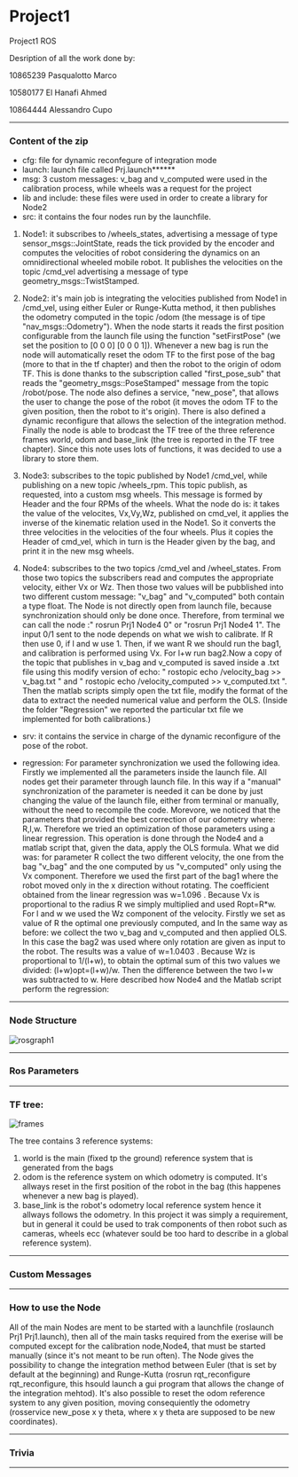 # Project1

Project1 ROS

Desription of all the work done by:

10865239 Pasqualotto Marco 

10580177 El Hanafi Ahmed

10864444 Alessandro Cupo
***
### Content of the zip

- cfg: file for dynamic reconfegure of integration mode
- launch: launch file called Prj.launch******
- msg: 3 custom messages: v_bag and v_computed were used in the calibration process, while wheels was a request for the project
- lib and include: these files were used in order to create a library for Node2
- src: it contains the four nodes run by the launchfile. 

1) Node1: it subscribes to /wheels_states, advertising a message of type sensor_msgs::JointState, reads the tick provided by the encoder and computes the velocities of robot considering the dynamics on an omnidirectional wheeled mobile robot. It publishes the velocities on the topic /cmd_vel advertising a message of type geometry_msgs::TwistStamped.


2) Node2: it's main job is integrating the velocities published from Node1 in /cmd_vel, using either Euler or Runge-Kutta method, it then publishes the odometry computed in the topic /odom (the message is of tipe "nav_msgs::Odometry").
When the node starts it reads the first position configurable from the launch file using the function "setFirstPose" (we set the position to [0 0 0] [0 0 0 1]).
Whenever a new bag is run the node will automatically reset the odom TF to the first pose of the bag (more to that in the tf chapter) and then the robot to the origin of odom TF. This is done thanks to the subscription called "first_pose_sub" that reads the "geometry_msgs::PoseStamped" message from the topic /robot/pose.
The node also defines a service, "new_pose", that allows the user to change the pose of the robot (it moves the odom TF to the given position, then the robot to it's origin).
There is also defined a dynamic reconfigure that allows the selection of the integration method.
Finally the node is able to brodcast the TF tree of the three reference frames world, odom and base_link (the tree is reported in the TF tree chapter).
Since this note uses lots of functions, it was decided to use a library to store them.

3) Node3: subscribes to the topic published by Node1 /cmd_vel, while publishing on a new topic /wheels_rpm. This topic publish, as requested, into a custom msg wheels. This message is formed by Header and the four RPMs of the wheels. What the node do is: it takes the value of the velocites, Vx,Vy,Wz, published on cmd_vel, it applies the inverse of the kinematic relation used in the Node1. So it converts the three velocities in the velocities of the four wheels. Plus it copies the Header of cmd_vel, which in turn is the Header given by the bag, and print it in the new msg wheels.

4) Node4: subscribes to the two topics /cmd_vel and /wheel_states. From those two topics the subscribers read and computes the appropriate velocity, either Vx or Wz. Then those two values will be pubblished into two different custom message: "v_bag" and "v_computed" both contain a type float. The Node is not directly open from launch file, because synchronization should only be done once. Therefore, from terminal we can call the node :" rosrun Prj1 Node4 0" or "rosrun Prj1 Node4 1". The input 0/1 sent to the node depends on what we wish to calibrate. If R then use 0, if l and w use 1. Then, if we want R we should run the bag1, and calibration is performed using Vx. For l+w run bag2.Now a copy of the topic that publishes in v_bag and v_computed is saved inside a .txt file using this modify version of echo: " rostopic echo /velocity_bag >> v_bag.txt " and      " rostopic echo /velocity_computed >> v_computed.txt ". Then the matlab scripts simply open the txt file, modify the format of the data to extract the needed numerical value and perform the OLS. (Inside the folder "Regression" we reported the particular txt file we implemented for both calibrations.)


- srv: it contains the service in charge of the dynamic reconfigure of the pose of the robot.

- regression: 
 For parameter synchronization we used the following idea. Firstly we implemented all the parameters inside the launch file. All nodes get their parameter through launch file. In this way if a "manual" synchronization of the parameter is needed it can be done by just changing the value of the launch file, either from terminal or manually, without the need to recompile the code.
Morevore, we noticed that the parameters that provided the best correction of our odometry where: R,l,w. Therefore we tried an optimization of those parameters using a linear regression. This operation is done through the Node4 and a matlab script that, given the data, apply the OLS formula.
What we did was: for parameter R collect the two different velocity, the one from the bag "v_bag" and the one computed by us "v_computed" only using the Vx component. Therefore we used the first part of the bag1 where the robot moved only in the x direction without rotating. The coefficient obtained from the linear regression was w=1.096 . Because Vx is proportional to the radius R we simply multiplied and used Ropt=R*w. For l and w we used the Wz component of the velocity. Firstly we set as value of R the optimal one previously computed, and In the same way as before: we collect the two v_bag and v_computed and then applied OLS. In this case the bag2 was used where only rotation are given as input to the robot. The results was a value of w=1.0403 . Because Wz is proportional to 1/(l+w), to obtain the optimal sum of this two values we divided: (l+w)opt=(l+w)/w. Then the difference between the two l+w was subtracted to w.
Here described how Node4 and the Matlab script perform the regression:
***
### Node Structure

![rosgraph1](https://user-images.githubusercontent.com/89984587/167246375-444e91f5-06f4-4803-877a-664e29af8367.png)


***

### Ros Parameters

***

### TF tree:
![frames](https://user-images.githubusercontent.com/89984587/167246068-7d34fe49-a8a9-4d9f-af66-2e3ac8182a07.png)

The tree contains 3 reference systems:
 1) world is the main (fixed tp the ground) reference system that is generated from the bags
 2) odom is the reference system on which odometry is computed. It's allways reset in the first position of the robot in the bag (this happenes whenever a new bag is played).
 3) base_link is the robot's odometry local reference system hence it allways follows the odometry. In this project it was simply a requirement, but in general it could be used to trak components of then robot such as cameras, wheels ecc (whatever sould be too hard to describe in a global reference system).
 ***
 
### Custom Messages
 ***
### How to use the Node
All of the main Nodes are ment to be started with a launchfile (roslaunch Prj1 Prj1.launch), then all of the    main tasks required from the exerise will be computed except for the calibration node,Node4, that must be started manually (since it's not meant to be run often).
The Node gives the possibility to change the integration method between Euler (that is set by default at the beginning) and Runge-Kutta (rosrun rqt_reconfigure rqt_reconfigure, this hsould launch a gui program that allows the change of the integration mehtod).
It's also possible to reset the odom reference system to any given position, moving consequiently the odometry (rosservice new_pose x y theta, where x y theta are supposed to be new coordinates).
***
 
 ### Trivia
 **********************************


